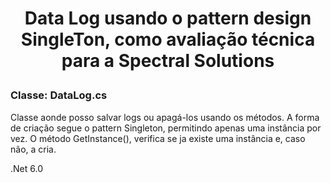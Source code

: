 <h1 align="center"Data Log Singleton</h1>
<p align="center"> Data Log usando o pattern design SingleTon, como avaliação técnica para a Spectral Solutions</p>


### Classe: DataLog.cs

Classe aonde posso salvar logs ou apagá-los usando os métodos. A forma de criação segue o pattern Singleton, permitindo apenas uma instância por vez. O método GetInstance(), verifica se ja existe uma instância e, caso não, a cria.

.Net 6.0
